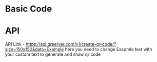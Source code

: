 # Basic Code
# API
 API Link -  https://api.qrserver.com/v1/create-qr-code/?size=150x150&data=Example
 here you need to change Exapmle text with your custom text to generate and show qr code
 

